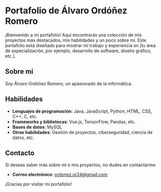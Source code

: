 
# Portafolio de Álvaro Ordóñez Romero

¡Bienvenido a mi portafolio! Aquí encontrarás una colección de mis proyectos más destacados, mis habilidades y un poco sobre mí. Este portafolio está diseñado para mostrar mi trabajo y experiencia en [tu área de especialización, por ejemplo, desarrollo de software, diseño gráfico, etc.].

## Sobre mí

Soy Álvaro Ordóñez Romero, un apasionado de la informática.

## Habilidades

- **Lenguajes de programación**: Java, JavaScript, Python, HTML, CSS, C++, C, etc.
- **Frameworks y bibliotecas**: Vue.js, TensorFlow, Pandas, etc.
- **Bases de datos**: MySQL
- **Otras habilidades**: Gestión de proyectos, ciberseguridad, ciencia de datos, etc.


## Contacto

Si deseas saber más sobre mí o mis proyectos, no dudes en contactarme:

- **Correo electrónico**: ordonez.or24@gmail.com

¡Gracias por visitar mi portafolio!